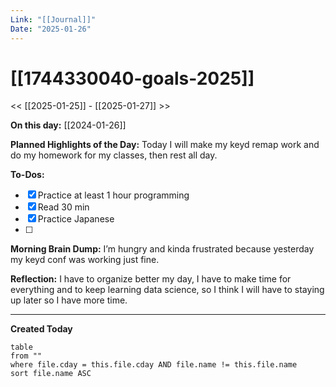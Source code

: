 ```yaml
---
Link: "[[Journal]]"
Date: "2025-01-26"
---
```

# [[1744330040-goals-2025]]

<< [[2025-01-25]] - [[2025-01-27]] >>

**On this day:** [[2024-01-26]]

**Planned Highlights of the Day:**
Today I will make my keyd remap work and do my homework for my classes, then rest all day.

**To-Dos:**
- [x] Practice at least 1 hour programming
- [x] Read 30 min
- [x] Practice Japanese
- [ ] 

**Morning Brain Dump:**
I’m hungry and kinda frustrated because yesterday my keyd conf was working just fine.

**Reflection:**
I have to organize better my day, I have to make time for everything and to keep learning data science, so I think I will have to staying up later so I have more time.

---
**Created Today**
```dataview
table
from ""
where file.cday = this.file.cday AND file.name != this.file.name
sort file.name ASC
```
